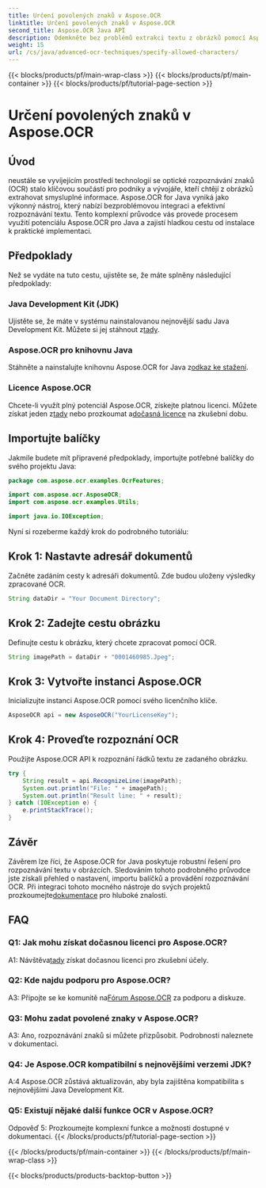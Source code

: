 ```yaml
---
title: Určení povolených znaků v Aspose.OCR
linktitle: Určení povolených znaků v Aspose.OCR
second_title: Aspose.OCR Java API
description: Odemkněte bez problémů extrakci textu z obrázků pomocí Aspose.OCR pro Java. Pro efektivní integraci postupujte podle našeho podrobného průvodce.
weight: 15
url: /cs/java/advanced-ocr-techniques/specify-allowed-characters/
---
```


{{< blocks/products/pf/main-wrap-class >}}
{{< blocks/products/pf/main-container >}}
{{< blocks/products/pf/tutorial-page-section >}}

# Určení povolených znaků v Aspose.OCR

## Úvod

neustále se vyvíjejícím prostředí technologií se optické rozpoznávání znaků (OCR) stalo klíčovou součástí pro podniky a vývojáře, kteří chtějí z obrázků extrahovat smysluplné informace. Aspose.OCR for Java vyniká jako výkonný nástroj, který nabízí bezproblémovou integraci a efektivní rozpoznávání textu. Tento komplexní průvodce vás provede procesem využití potenciálu Aspose.OCR pro Java a zajistí hladkou cestu od instalace k praktické implementaci.

## Předpoklady

Než se vydáte na tuto cestu, ujistěte se, že máte splněny následující předpoklady:

### Java Development Kit (JDK)

 Ujistěte se, že máte v systému nainstalovanou nejnovější sadu Java Development Kit. Můžete si jej stáhnout z[tady](https://www.oracle.com/java/technologies/javase-downloads.html).

### Aspose.OCR pro knihovnu Java

 Stáhněte a nainstalujte knihovnu Aspose.OCR for Java z[odkaz ke stažení](https://releases.aspose.com/ocr/java/).

### Licence Aspose.OCR

 Chcete-li využít plný potenciál Aspose.OCR, získejte platnou licenci. Můžete získat jeden z[tady](https://purchase.aspose.com/buy) nebo prozkoumat a[dočasná licence](https://purchase.aspose.com/temporary-license/) na zkušební dobu.

## Importujte balíčky

Jakmile budete mít připravené předpoklady, importujte potřebné balíčky do svého projektu Java:

```java
package com.aspose.ocr.examples.OcrFeatures;

import com.aspose.ocr.AsposeOCR;
import com.aspose.ocr.examples.Utils;

import java.io.IOException;
```

Nyní si rozeberme každý krok do podrobného tutoriálu:

## Krok 1: Nastavte adresář dokumentů

Začněte zadáním cesty k adresáři dokumentů. Zde budou uloženy výsledky zpracované OCR.

```java
String dataDir = "Your Document Directory";
```

## Krok 2: Zadejte cestu obrázku

Definujte cestu k obrázku, který chcete zpracovat pomocí OCR.

```java
String imagePath = dataDir + "0001460985.Jpeg";
```

## Krok 3: Vytvořte instanci Aspose.OCR

Inicializujte instanci Aspose.OCR pomocí svého licenčního klíče.

```java
AsposeOCR api = new AsposeOCR("YourLicenseKey");
```

## Krok 4: Proveďte rozpoznání OCR

Použijte Aspose.OCR API k rozpoznání řádků textu ze zadaného obrázku.

```java
try {
    String result = api.RecognizeLine(imagePath);
    System.out.println("File: " + imagePath);
    System.out.println("Result line: " + result);
} catch (IOException e) {
    e.printStackTrace();
}
```

## Závěr

 Závěrem lze říci, že Aspose.OCR for Java poskytuje robustní řešení pro rozpoznávání textu v obrázcích. Sledováním tohoto podrobného průvodce jste získali přehled o nastavení, importu balíčků a provádění rozpoznávání OCR. Při integraci tohoto mocného nástroje do svých projektů prozkoumejte[dokumentace](https://reference.aspose.com/ocr/java/) pro hluboké znalosti.

## FAQ

### Q1: Jak mohu získat dočasnou licenci pro Aspose.OCR?

 A1: Návštěva[tady](https://purchase.aspose.com/temporary-license/) získat dočasnou licenci pro zkušební účely.

### Q2: Kde najdu podporu pro Aspose.OCR?

 A3: Připojte se ke komunitě na[Fórum Aspose.OCR](https://forum.aspose.com/c/ocr/16) za podporu a diskuze.

### Q3: Mohu zadat povolené znaky v Aspose.OCR?

A3: Ano, rozpoznávání znaků si můžete přizpůsobit. Podrobnosti naleznete v dokumentaci.

### Q4: Je Aspose.OCR kompatibilní s nejnovějšími verzemi JDK?

A:4 Aspose.OCR zůstává aktualizován, aby byla zajištěna kompatibilita s nejnovějšími Java Development Kit.

### Q5: Existují nějaké další funkce OCR v Aspose.OCR?

Odpověď 5: Prozkoumejte komplexní funkce a možnosti dostupné v dokumentaci.
{{< /blocks/products/pf/tutorial-page-section >}}

{{< /blocks/products/pf/main-container >}}
{{< /blocks/products/pf/main-wrap-class >}}

{{< blocks/products/products-backtop-button >}}

